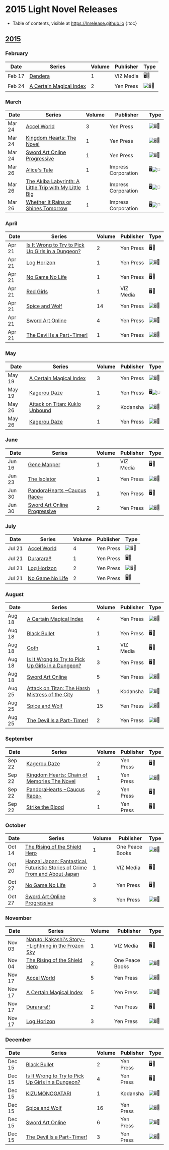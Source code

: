 # 2015 Light Novel Releases

- Table of contents, visible at https://lnrelease.github.io
{:toc}

## [2015](/year/2015.md)

### February

Date|Series|Volume|Publisher|Type|
---|---|---|---|---|
Feb 17|[Dendera](https://www.viz.com/read/novel/dendera/product/3481/paperback)|1|VIZ Media|🖥️📖|
Feb 24|[A Certain Magical Index](https://yenpress.com/titles/9780316259422-a-certain-magical-index-vol-2-light-novel)|2|Yen Press|<input class="spacer" alt="🖥️" type="image" disabled>📖|

### March

Date|Series|Volume|Publisher|Type|
---|---|---|---|---|
Mar 24|[Accel World](https://yenpress.com/titles/9780316296373-accel-world-vol-3-light-novel-the-twilight-marauder)|3|Yen Press|<input class="spacer" alt="🖥️" type="image" disabled>📖|
Mar 24|[Kingdom Hearts: The Novel](https://yenpress.com/titles/9780316260190-kingdom-hearts-the-novel-light-novel)|1|Yen Press|<input class="spacer" alt="🖥️" type="image" disabled>📖|
Mar 24|[Sword Art Online Progressive](https://yenpress.com/titles/9780316259361-sword-art-online-progressive-1-light-novel)|1|Yen Press|<input class="spacer" alt="🖥️" type="image" disabled>📖|
Mar 26|[Alice's Tale](https://global.bookwalker.jp/de0bf9e151-ff59-48f4-b0f1-6e38ba1ea9f6/)|1|Impress Corporation|🖥️<input class="spacer" alt="📖" type="image" disabled>|
Mar 26|[The Akiba Labyrinth: A Little Trip with My Little Big](https://global.bookwalker.jp/dec9c7ff34-deac-492c-ba9c-ca376d260dfb/)|1|Impress Corporation|🖥️<input class="spacer" alt="📖" type="image" disabled>|
Mar 26|[Whether It Rains or Shines Tomorrow](https://global.bookwalker.jp/dec3eb317f-6236-4d07-a4b4-2e01a5e59bb8/)|1|Impress Corporation|🖥️<input class="spacer" alt="📖" type="image" disabled>|

### April

Date|Series|Volume|Publisher|Type|
---|---|---|---|---|
Apr 21|[Is It Wrong to Try to Pick Up Girls in a Dungeon?](https://yenpress.com/titles/9780316340144-is-it-wrong-to-try-to-pick-up-girls-in-a-dungeon-vol-2-light-novel)|2|Yen Press|🖥️📖|
Apr 21|[Log Horizon](https://yenpress.com/titles/9780316383059-log-horizon-vol-1-light-novel-the-beginning-of-another-world)|1|Yen Press|<input class="spacer" alt="🖥️" type="image" disabled>📖|
Apr 21|[No Game No Life](https://yenpress.com/titles/9780316383110-no-game-no-life-vol-1-light-novel)|1|Yen Press|🖥️📖|
Apr 21|[Red Girls](https://www.viz.com/read/novel/red-girls/product/3686/paperback)|1|VIZ Media|🖥️📖|
Apr 21|[Spice and Wolf](https://yenpress.com/titles/9780316339599-spice-and-wolf-vol-14-light-novel)|14|Yen Press|<input class="spacer" alt="🖥️" type="image" disabled>📖|
Apr 21|[Sword Art Online](https://yenpress.com/titles/9780316296434-sword-art-online-4-fairy-dance-light-novel)|4|Yen Press|<input class="spacer" alt="🖥️" type="image" disabled>📖|
Apr 21|[The Devil Is a Part-Timer!](https://yenpress.com/titles/9780316383127-the-devil-is-a-part-timer-vol-1-light-novel)|1|Yen Press|<input class="spacer" alt="🖥️" type="image" disabled>📖|

### May

Date|Series|Volume|Publisher|Type|
---|---|---|---|---|
May 19|[A Certain Magical Index](https://yenpress.com/titles/9780316340540-a-certain-magical-index-vol-3-light-novel)|3|Yen Press|<input class="spacer" alt="🖥️" type="image" disabled>📖|
May 19|[Kagerou Daze](https://yenpress.com/titles/9780316384681-kagerou-daze-vol-1-light-novel-in-a-daze)|1|Yen Press|🖥️<input class="spacer" alt="📖" type="image" disabled>|
May 26|[Attack on Titan: Kuklo Unbound](https://kodansha.us/product/attack-on-titan-kuklo-unbound)|2|Kodansha|<input class="spacer" alt="🖥️" type="image" disabled>📖|
May 26|[Kagerou Daze](https://yenpress.com/titles/9780316259477-kagerou-daze-vol-1-light-novel-in-a-daze)|1|Yen Press|<input class="spacer" alt="🖥️" type="image" disabled>📖|

### June

Date|Series|Volume|Publisher|Type|
---|---|---|---|---|
Jun 16|[Gene Mapper](https://www.viz.com/read/novel/gene-mapper/product/3708/paperback)|1|VIZ Media|🖥️📖|
Jun 23|[The Isolator](https://yenpress.com/titles/9780316260596-the-isolator-vol-1-light-novel-the-biter)|1|Yen Press|<input class="spacer" alt="🖥️" type="image" disabled>📖|
Jun 30|[PandoraHearts ~Caucus Race~](https://yenpress.com/titles/9780316302258-pandorahearts-caucus-race-vol-1-light-novel)|1|Yen Press|🖥️📖|
Jun 30|[Sword Art Online Progressive](https://yenpress.com/titles/9780316342179-sword-art-online-progressive-2-light-novel)|2|Yen Press|<input class="spacer" alt="🖥️" type="image" disabled>📖|

### July

Date|Series|Volume|Publisher|Type|
---|---|---|---|---|
Jul 21|[Accel World](https://yenpress.com/titles/9780316296380-accel-world-vol-4-light-novel-flight-toward-a-blue-sky)|4|Yen Press|<input class="spacer" alt="🖥️" type="image" disabled>📖|
Jul 21|[Durarara!!](https://yenpress.com/titles/9780316304740-durarara-vol-1-light-novel)|1|Yen Press|🖥️📖|
Jul 21|[Log Horizon](https://yenpress.com/titles/9780316263818-log-horizon-vol-2-light-novel-the-knights-of-camelot)|2|Yen Press|<input class="spacer" alt="🖥️" type="image" disabled>📖|
Jul 21|[No Game No Life](https://yenpress.com/titles/9780316385176-no-game-no-life-vol-2-light-novel)|2|Yen Press|🖥️📖|

### August

Date|Series|Volume|Publisher|Type|
---|---|---|---|---|
Aug 18|[A Certain Magical Index](https://yenpress.com/titles/9780316340564-a-certain-magical-index-vol-4-light-novel)|4|Yen Press|<input class="spacer" alt="🖥️" type="image" disabled>📖|
Aug 18|[Black Bullet](https://yenpress.com/titles/9780316304993-black-bullet-vol-1-light-novel-those-who-would-be-gods)|1|Yen Press|🖥️📖|
Aug 18|[Goth](https://www.viz.com/read/novel/goth/product/4748/paperback)|1|VIZ Media|🖥️📖|
Aug 18|[Is It Wrong to Try to Pick Up Girls in a Dungeon?](https://yenpress.com/titles/9780316340151-is-it-wrong-to-try-to-pick-up-girls-in-a-dungeon-vol-3-light-novel)|3|Yen Press|🖥️📖|
Aug 18|[Sword Art Online](https://yenpress.com/titles/9780316296441-sword-art-online-5-phantom-bullet-light-novel)|5|Yen Press|<input class="spacer" alt="🖥️" type="image" disabled>📖|
Aug 25|[Attack on Titan: The Harsh Mistress of the City](https://kodansha.us/product/attack-on-titan-the-harsh-mistress-of-the-city-1)|1|Kodansha|<input class="spacer" alt="🖥️" type="image" disabled>📖|
Aug 25|[Spice and Wolf](https://yenpress.com/titles/9780316339612-spice-and-wolf-vol-15-light-novel-the-coin-of-the-sun-i)|15|Yen Press|<input class="spacer" alt="🖥️" type="image" disabled>📖|
Aug 25|[The Devil Is a Part-Timer!](https://yenpress.com/titles/9780316385015-the-devil-is-a-part-timer-vol-2-light-novel)|2|Yen Press|<input class="spacer" alt="🖥️" type="image" disabled>📖|

### September

Date|Series|Volume|Publisher|Type|
---|---|---|---|---|
Sep 22|[Kagerou Daze](https://yenpress.com/titles/9780316342049-kagerou-daze-vol-2-light-novel-a-headphone-actor)|2|Yen Press|🖥️📖|
Sep 22|[Kingdom Hearts: Chain of Memories The Novel](https://yenpress.com/titles/9780316261739-kingdom-hearts-chain-of-memories-the-novel-light-novel)|1|Yen Press|<input class="spacer" alt="🖥️" type="image" disabled>📖|
Sep 22|[PandoraHearts ~Caucus Race~](https://yenpress.com/titles/9780316304559-pandorahearts-caucus-race-vol-2-light-novel)|2|Yen Press|🖥️📖|
Sep 22|[Strike the Blood](https://yenpress.com/titles/9780316345477-strike-the-blood-vol-1-light-novel-the-right-arm-of-the-saint)|1|Yen Press|🖥️📖|

### October

Date|Series|Volume|Publisher|Type|
---|---|---|---|---|
Oct 14|[The Rising of the Shield Hero](https://legacy.rightstufanime.com/The-Rising-of-the-Shield-Hero-Novel-Volume-1_3)|1|One Peace Books|<input class="spacer" alt="🖥️" type="image" disabled>📖|
Oct 20|[Hanzai Japan: Fantastical, Futuristic Stories of Crime From and About Japan](https://www.viz.com/read/novel/hanzai-japan/product/4749/paperback)|1|VIZ Media|🖥️📖|
Oct 27|[No Game No Life](https://yenpress.com/titles/9780316385190-no-game-no-life-vol-3-light-novel)|3|Yen Press|🖥️📖|
Oct 27|[Sword Art Online Progressive](https://yenpress.com/titles/9780316348836-sword-art-online-progressive-3-light-novel)|3|Yen Press|<input class="spacer" alt="🖥️" type="image" disabled>📖|

### November

Date|Series|Volume|Publisher|Type|
---|---|---|---|---|
Nov 03|[Naruto: Kakashi's Story--Lightning in the Frozen Sky](https://www.viz.com/read/novel/naruto-novels-volume-1/product/3791/paperback)|1|VIZ Media|🖥️📖|
Nov 04|[The Rising of the Shield Hero](https://legacy.rightstufanime.com/The-Rising-of-the-Shield-Hero-Novel-Volume-2_4)|2|One Peace Books|<input class="spacer" alt="🖥️" type="image" disabled>📖|
Nov 17|[Accel World](https://yenpress.com/titles/9780316296397-accel-world-vol-5-light-novel-the-floating-starlight-bridge)|5|Yen Press|<input class="spacer" alt="🖥️" type="image" disabled>📖|
Nov 17|[A Certain Magical Index](https://yenpress.com/titles/9780316340595-a-certain-magical-index-vol-5-light-novel)|5|Yen Press|<input class="spacer" alt="🖥️" type="image" disabled>📖|
Nov 17|[Durarara!!](https://yenpress.com/titles/9780316304764-durarara-vol-2-light-novel)|2|Yen Press|🖥️📖|
Nov 17|[Log Horizon](https://yenpress.com/titles/9780316263849-log-horizon-vol-3-light-novel-game-s-end-part-1)|3|Yen Press|<input class="spacer" alt="🖥️" type="image" disabled>📖|

### December

Date|Series|Volume|Publisher|Type|
---|---|---|---|---|
Dec 15|[Black Bullet](https://yenpress.com/titles/9780316344890-black-bullet-vol-2-light-novel-against-a-perfect-sniper)|2|Yen Press|🖥️📖|
Dec 15|[Is It Wrong to Try to Pick Up Girls in a Dungeon?](https://yenpress.com/titles/9780316340168-is-it-wrong-to-try-to-pick-up-girls-in-a-dungeon-vol-4-light-novel)|4|Yen Press|🖥️📖|
Dec 15|[KIZUMONOGATARI](https://kodansha.us/product/kizumonogatari)|1|Kodansha|<input class="spacer" alt="🖥️" type="image" disabled>📖|
Dec 15|[Spice and Wolf](https://yenpress.com/titles/9780316339636-spice-and-wolf-vol-16-light-novel-the-coin-of-the-sun-ii)|16|Yen Press|<input class="spacer" alt="🖥️" type="image" disabled>📖|
Dec 15|[Sword Art Online](https://yenpress.com/titles/9780316296458-sword-art-online-6-light-novel-phantom-bullet)|6|Yen Press|<input class="spacer" alt="🖥️" type="image" disabled>📖|
Dec 15|[The Devil Is a Part-Timer!](https://yenpress.com/titles/9780316385022-the-devil-is-a-part-timer-vol-3-light-novel)|3|Yen Press|<input class="spacer" alt="🖥️" type="image" disabled>📖|
